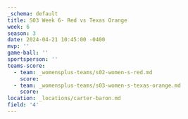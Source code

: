 ```yaml
---
_schema: default
title: S03 Week 6- Red vs Texas Orange
week: 6
season: 3
date: 2024-04-21 10:45:00 -0400
mvp: ''
game-ball: ''
sportsperson: ''
teams-score:
  - team: _womensplus-teams/s02-women-s-red.md
    score:
  - team: _womensplus-teams/s03-women-s-texas-orange.md
    score:
location: _locations/carter-baron.md
field: '4'
---
```

